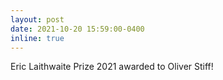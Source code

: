 ```yaml
---
layout: post
date: 2021-10-20 15:59:00-0400
inline: true
---
```


Eric Laithwaite Prize 2021 awarded to Oliver Stiff!
